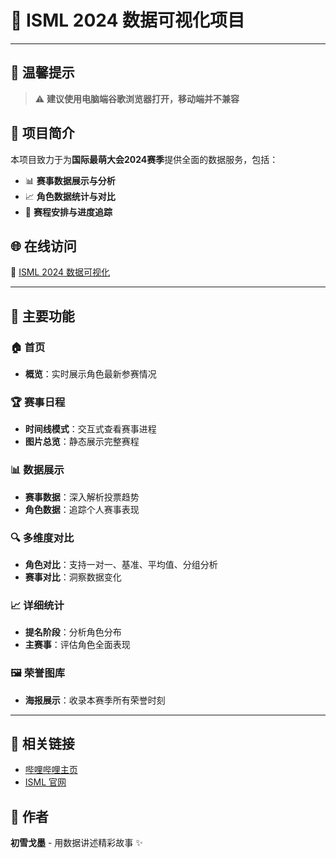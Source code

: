 # 🌟 ISML 2024 数据可视化项目

---

## 🚨 **温馨提示**
> ⚠️ **建议使用电脑端谷歌浏览器打开，移动端并不兼容**

## 📖 **项目简介**
本项目致力于为**国际最萌大会2024赛季**提供全面的数据服务，包括：

- 📊 **赛事数据展示与分析**
- 📈 **角色数据统计与对比**
- 📅 **赛程安排与进度追踪**

## 🌐 **在线访问**
🔗 [ISML 2024 数据可视化](https://hatsusumi.github.io/ISML-2024/)

---

## 🎯 **主要功能**

### 🏠 **首页**
- **概览**：实时展示角色最新参赛情况

### 🏆 **赛事日程**
- **时间线模式**：交互式查看赛事进程
- **图片总览**：静态展示完整赛程

### 📊 **数据展示**
- **赛事数据**：深入解析投票趋势
- **角色数据**：追踪个人赛事表现

### 🔍 **多维度对比**
- **角色对比**：支持一对一、基准、平均值、分组分析
- **赛事对比**：洞察数据变化

### 📈 **详细统计**
- **提名阶段**：分析角色分布
- **主赛事**：评估角色全面表现

### 🖼️ **荣誉图库**
- **海报展示**：收录本赛季所有荣誉时刻

---

## 🔗 **相关链接**
- [哔哩哔哩主页](https://b23.tv/KBky1wX)
- [ISML 官网](https://www.internationalsaimoe.com/)

## 👤 **作者**
**初雪戈墨** - 用数据讲述精彩故事 ✨
